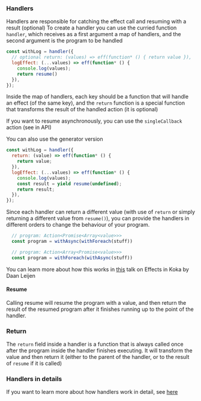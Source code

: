 ### Handlers

Handlers are responsible for catching the effect call and resuming with a result (optional)
To create a handler you can use the curried function `handler`, which receives as a first argument a map of handlers, and the second argument is the program to be handled

```javascript
const withLog = handler({
  // optional return: (values) => eff(function* () { return value }),
  logEffect: (...values) => eff(function* () {
    console.log(values);
    return resume()
  }),
});
```

Inside the map of handlers, each key should be a function that will handle an effect (of the same key), and the `return` function is a special function that transforms the result of the handled action (it is optional)

If you want to resume asynchronously, you can use the `singleCallback` action (see in API)

You can also use the generator version

```javascript
const withLog = handler({
  return: (value) => eff(function* () {
    return value;
  }),
  logEffect: (...values) => eff(function* () {
    console.log(values);
    const result = yield resume(undefined);
    return result;
  }),
});
```

Since each handler can return a different value (with use of `return` or simply returning a different value from `resume()`), you can provide the handlers in different orders to change the behaviour of your program.
```javascript
  // program: Action<Promise<Array<value>>>
  const program = withAsync(withForeach(stuff))

  // program: Action<Array<Promise<value>>>
  const program = withForeach(withAsync(stuff))
```
You can learn more about how this works in <a href="https://awesomereact.com/videos/hrBq8R_kxI0" target="_blank">this</a> talk on Effects in Koka by Daan Leijen 


#### Resume

Calling resume will resume the program with a value, and then return the result of the resumed program after it finishes running up to the point of the handler.

### Return

The `return` field inside a handler is a function that is always called once after the program inside the handler finishes executing. It will transform the value and then return it (either to the parent of the handler, or to the result of `resume` if it is called)

### Handlers in details
If you want to learn more about how handlers work in detail, see <a href="https://www.eff-lang.org/handlers-tutorial.pdf">here</a>



